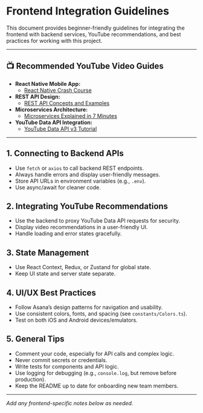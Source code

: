 # Frontend Integration Guidelines

This document provides beginner-friendly guidelines for integrating the frontend with backend services, YouTube recommendations, and best practices for working with this project.

---

## 📺 Recommended YouTube Video Guides
- **React Native Mobile App:**
  - [React Native Crash Course](https://www.youtube.com/watch?v=0-S5a0eXPoc)
- **REST API Design:**
  - [REST API Concepts and Examples](https://www.youtube.com/watch?v=Q-BpqyOT3a8)
- **Microservices Architecture:**
  - [Microservices Explained in 7 Minutes](https://www.youtube.com/watch?v=rv4LlmLmVWk)
- **YouTube Data API Integration:**
  - [YouTube Data API v3 Tutorial](https://www.youtube.com/watch?v=th5_9woFJmk)

---

## 1. Connecting to Backend APIs
- Use `fetch` or `axios` to call backend REST endpoints.
- Always handle errors and display user-friendly messages.
- Store API URLs in environment variables (e.g., `.env`).
- Use async/await for cleaner code.

## 2. Integrating YouTube Recommendations
- Use the backend to proxy YouTube Data API requests for security.
- Display video recommendations in a user-friendly UI.
- Handle loading and error states gracefully.

## 3. State Management
- Use React Context, Redux, or Zustand for global state.
- Keep UI state and server state separate.

## 4. UI/UX Best Practices
- Follow Asana’s design patterns for navigation and usability.
- Use consistent colors, fonts, and spacing (see `constants/Colors.ts`).
- Test on both iOS and Android devices/emulators.

## 5. General Tips
- Comment your code, especially for API calls and complex logic.
- Never commit secrets or credentials.
- Write tests for components and API logic.
- Use logging for debugging (e.g., `console.log`, but remove before production).
- Keep the README up to date for onboarding new team members.

---

*Add any frontend-specific notes below as needed.*
